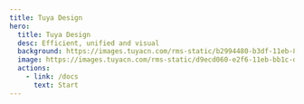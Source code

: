 ```yaml
---
title: Tuya Design
hero:
  title: Tuya Design
  desc: Efficient, unified and visual
  background: https://images.tuyacn.com/rms-static/b2994480-b3df-11eb-8b85-1990e48a4eb7-1620905892040.png?tyName=210513docs_bg.png
  image: https://images.tuyacn.com/rms-static/d9ecd060-e2f6-11eb-bb1c-dd1a7461f245-1626083541094.svg?tyName=20210712tuya-logo-2x.svg
  actions:
    - link: /docs
      text: Start
---
```

